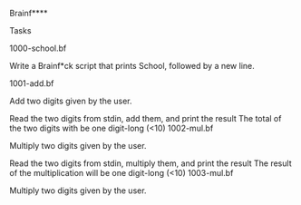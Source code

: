 Brainf****

Tasks

1000-school.bf

Write a Brainf*ck script that prints School, followed by a new line.

1001-add.bf

Add two digits given by the user.

Read the two digits from stdin, add them, and print the result The total of the two digits with be one digit-long (<10) 1002-mul.bf

Multiply two digits given by the user.

Read the two digits from stdin, multiply them, and print the result The result of the multiplication will be one digit-long (<10) 1003-mul.bf

Multiply two digits given by the user.
